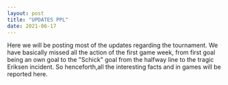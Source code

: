 ```yaml
---
layout: post
title: "UPDATES PPL"
date: 2021-06-17
---
```


Here we will be posting most of the updates regarding the tournament. We have basically missed all the action of the first game week, from first goal being an own goal to the "Schick" goal from the halfway line to the tragic Eriksen incident. So henceforth,all the interesting facts and in games will be reported here.
